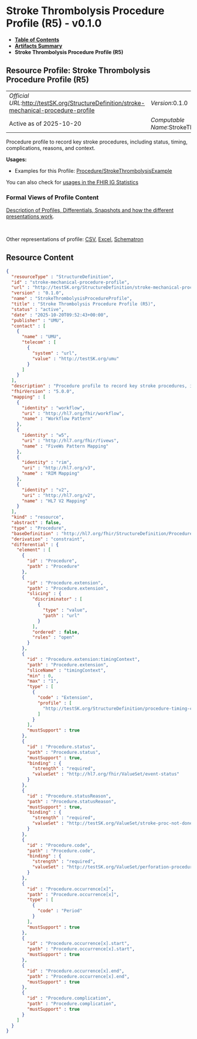 # Stroke Thrombolysis Procedure Profile (R5) - v0.1.0

* [**Table of Contents**](toc.md)
* [**Artifacts Summary**](artifacts.md)
* **Stroke Thrombolysis Procedure Profile (R5)**

## Resource Profile: Stroke Thrombolysis Procedure Profile (R5) 

| | |
| :--- | :--- |
| *Official URL*:http://testSK.org/StructureDefinition/stroke-mechanical-procedure-profile | *Version*:0.1.0 |
| Active as of 2025-10-20 | *Computable Name*:StrokeThrombolysisProcedureProfile |

 
Procedure profile to record key stroke procedures, including status, timing, complications, reasons, and context. 

**Usages:**

* Examples for this Profile: [Procedure/StrokeThrombolysisExample](Procedure-StrokeThrombolysisExample.md)

You can also check for [usages in the FHIR IG Statistics](https://packages2.fhir.org/xig/SKtestIG|current/StructureDefinition/stroke-mechanical-procedure-profile)

### Formal Views of Profile Content

 [Description of Profiles, Differentials, Snapshots and how the different presentations work](http://build.fhir.org/ig/FHIR/ig-guidance/readingIgs.html#structure-definitions). 

 

Other representations of profile: [CSV](StructureDefinition-stroke-mechanical-procedure-profile.csv), [Excel](StructureDefinition-stroke-mechanical-procedure-profile.xlsx), [Schematron](StructureDefinition-stroke-mechanical-procedure-profile.sch) 



## Resource Content

```json
{
  "resourceType" : "StructureDefinition",
  "id" : "stroke-mechanical-procedure-profile",
  "url" : "http://testSK.org/StructureDefinition/stroke-mechanical-procedure-profile",
  "version" : "0.1.0",
  "name" : "StrokeThrombolysisProcedureProfile",
  "title" : "Stroke Thrombolysis Procedure Profile (R5)",
  "status" : "active",
  "date" : "2025-10-20T09:52:43+00:00",
  "publisher" : "UMU",
  "contact" : [
    {
      "name" : "UMU",
      "telecom" : [
        {
          "system" : "url",
          "value" : "http://testSK.org/umu"
        }
      ]
    }
  ],
  "description" : "Procedure profile to record key stroke procedures, including status, timing, complications, reasons, and context.",
  "fhirVersion" : "5.0.0",
  "mapping" : [
    {
      "identity" : "workflow",
      "uri" : "http://hl7.org/fhir/workflow",
      "name" : "Workflow Pattern"
    },
    {
      "identity" : "w5",
      "uri" : "http://hl7.org/fhir/fivews",
      "name" : "FiveWs Pattern Mapping"
    },
    {
      "identity" : "rim",
      "uri" : "http://hl7.org/v3",
      "name" : "RIM Mapping"
    },
    {
      "identity" : "v2",
      "uri" : "http://hl7.org/v2",
      "name" : "HL7 V2 Mapping"
    }
  ],
  "kind" : "resource",
  "abstract" : false,
  "type" : "Procedure",
  "baseDefinition" : "http://hl7.org/fhir/StructureDefinition/Procedure",
  "derivation" : "constraint",
  "differential" : {
    "element" : [
      {
        "id" : "Procedure",
        "path" : "Procedure"
      },
      {
        "id" : "Procedure.extension",
        "path" : "Procedure.extension",
        "slicing" : {
          "discriminator" : [
            {
              "type" : "value",
              "path" : "url"
            }
          ],
          "ordered" : false,
          "rules" : "open"
        }
      },
      {
        "id" : "Procedure.extension:timingContext",
        "path" : "Procedure.extension",
        "sliceName" : "timingContext",
        "min" : 0,
        "max" : "1",
        "type" : [
          {
            "code" : "Extension",
            "profile" : [
              "http://testSK.org/StructureDefinition/procedure-timing-context-ext"
            ]
          }
        ],
        "mustSupport" : true
      },
      {
        "id" : "Procedure.status",
        "path" : "Procedure.status",
        "mustSupport" : true,
        "binding" : {
          "strength" : "required",
          "valueSet" : "http://hl7.org/fhir/ValueSet/event-status"
        }
      },
      {
        "id" : "Procedure.statusReason",
        "path" : "Procedure.statusReason",
        "mustSupport" : true,
        "binding" : {
          "strength" : "required",
          "valueSet" : "http://testSK.org/ValueSet/stroke-proc-not-done-reason-vs"
        }
      },
      {
        "id" : "Procedure.code",
        "path" : "Procedure.code",
        "binding" : {
          "strength" : "required",
          "valueSet" : "http://testSK.org/ValueSet/perforation-procedures-vs"
        }
      },
      {
        "id" : "Procedure.occurrence[x]",
        "path" : "Procedure.occurrence[x]",
        "type" : [
          {
            "code" : "Period"
          }
        ],
        "mustSupport" : true
      },
      {
        "id" : "Procedure.occurrence[x].start",
        "path" : "Procedure.occurrence[x].start",
        "mustSupport" : true
      },
      {
        "id" : "Procedure.occurrence[x].end",
        "path" : "Procedure.occurrence[x].end",
        "mustSupport" : true
      },
      {
        "id" : "Procedure.complication",
        "path" : "Procedure.complication",
        "mustSupport" : true
      }
    ]
  }
}

```
